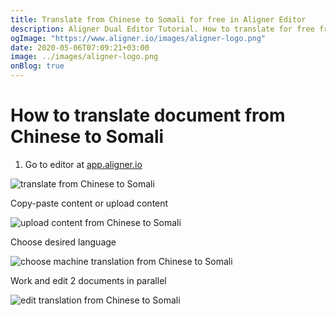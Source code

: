 ```yaml
---
title: Translate from Chinese to Somali for free in Aligner Editor
description: Aligner Dual Editor Tutorial. How to translate for free from Chinese to Somali. Aligner is multilingual document management platform. 
ogImage: "https://www.aligner.io/images/aligner-logo.png"
date: 2020-05-06T07:09:21+03:00
image: ../images/aligner-logo.png
onBlog: true
---
```


# How to translate document from Chinese to Somali

1. Go to editor at [app.aligner.io](https://app.aligner.io "Aligner App web page")

![translate from Chinese to Somali](../aligner-blank-editor.png "translate from Chinese to Somali")

Copy-paste content or upload content

![upload content from Chinese to Somali](../aligner-uploaded-document.png "upload content from Chinese to Somali")

Choose desired language

![choose machine translation from Chinese to Somali](../aligner-language-dropdown.png "choose machine translation from Chinese to Somali")

Work and edit 2 documents in parallel

![edit translation from Chinese to Somali](../aligner-double-sitded-editor.png "edit translation from Chinese to Somali")

